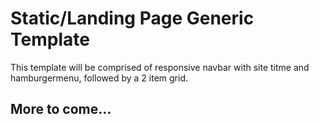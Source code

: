 # Static/Landing Page Generic Template

This template will be comprised of responsive navbar with site titme and hamburgermenu, followed by a 2 item grid. 

## More to come...





